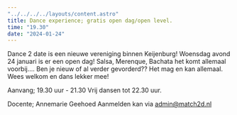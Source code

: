 ```yaml
---
"../../../../layouts/content.astro"
title: Dance experience; gratis open dag/open level. 
time: "19.30"
date: "2024-01-24"
---
```


Dance 2 date is een nieuwe vereniging binnen Keijenburg!
Woensdag avond 24 januari is er een open dag!
Salsa, Merenque, Bachata het komt allemaal voorbij....
Ben je nieuw of al verder gevorderd?? Het mag en kan allemaal.
Wees welkom en dans lekker mee!

Aanvang; 19.30 uur - 21.30
Vrij dansen tot 22.30 uur.

Docente; Annemarie Geehoed
Aanmelden kan via admin@match2d.nl
